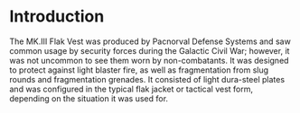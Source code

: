 # Introduction
The MK.III Flak Vest was produced by Pacnorval Defense Systems and saw common usage by security forces during the Galactic Civil War; however, it was not uncommon to see them worn by non-combatants.
It was designed to protect against light blaster fire, as well as fragmentation from slug rounds and fragmentation grenades.
It consisted of light dura-steel plates and was configured in the typical flak jacket or tactical vest form, depending on the situation it was used for.